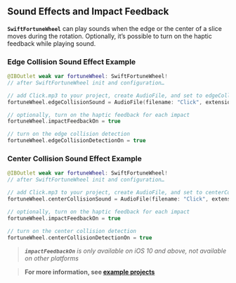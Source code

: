 ## Sound Effects and Impact Feedback

**`SwiftFortuneWheel`** can play sounds when the edge or the center of a slice moves during the rotation. Optionally, it’s possible to turn on the haptic feedback while playing sound.

### Edge Collision Sound Effect Example

``` Swift 
@IBOutlet weak var fortuneWheel: SwiftFortuneWheel!
// after SwiftFortuneWheel init and configuration…

// add Click.mp3 to your project, create AudioFile, and set to edgeCollisionSound
fortuneWheel.edgeCollisionSound = AudioFile(filename: "Click", extensionName: "mp3")

// optionally, turn on the haptic feedback for each impact
fortuneWheel.impactFeedbackOn = true

// turn on the edge collision detection
fortuneWheel.edgeCollisionDetectionOn = true

```

### Center Collision Sound Effect Example

``` Swift 
@IBOutlet weak var fortuneWheel: SwiftFortuneWheel!
// after SwiftFortuneWheel init and configuration…

// add Click.mp3 to your project, create AudioFile, and set to centerCollisionSound
fortuneWheel.centerCollisionSound = AudioFile(filename: "Click", extensionName: "mp3")

// optionally, turn on the haptic feedback for each impact
fortuneWheel.impactFeedbackOn = true

// turn on the center collision detection
fortuneWheel.centerCollisionDetectionOn = true

```

> _**`impactFeedbackOn`** is only available on iOS 10 and above, not available on other platforms_

> **For more information, see [example projects](../Examples)**